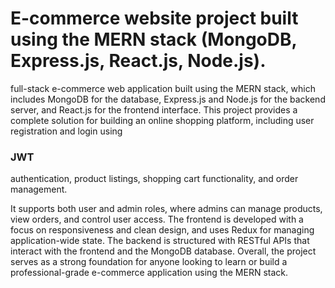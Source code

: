 <h1>E-commerce website project built using the MERN stack (MongoDB, Express.js, React.js, Node.js).</h1>

<p>
   full-stack e-commerce web application built using the MERN stack, which includes MongoDB for the database, Express.js and Node.js for the backend server, and React.js for the frontend interface. This project provides a complete solution for building an online shopping platform, including user registration and login using <h3>JWT</h3>  authentication, product listings, shopping cart functionality, and order management.
</p>

<p>
    It supports both user and admin roles, where admins can manage products, view orders, and control user access. The frontend is developed with a focus on responsiveness and clean design, and uses Redux for managing application-wide state. The backend is structured with RESTful APIs that interact with the frontend and the MongoDB database. Overall, the project serves as a strong foundation for anyone looking to learn or build a professional-grade e-commerce application using the MERN stack.
</p>
